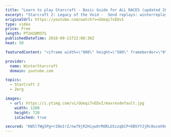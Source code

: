 ```yaml
---
title: "Learn to play Starcraft - Basic Guide for ALL RACES (updated 2017) #2"
excerpt: "Starcraft 2: Legacy of the Void -  Send replays: winterreplays@gmail.com ( -- Watch live at https://www.twitch.tv/wintergaming"
originalUrl: https://youtube.com/watch?v=GUeqi7vEDvI
type: video
price: Free
length: PT2H28M37S
publishedDateTime: 2018-09-21T22:08:36Z
heat: 50

featuredContent: "<iframe width=\"800\" height=\"500\" frameborder=\"0\" src=\"https://www.youtube.com/embed/GUeqi7vEDvI\" allow=\"accelerometer; autoplay; encrypted-media; gyroscope; picture-in-picture\" allowfullscreen></iframe>"

provider:
  name: WinterStarcraft
  domain: youtube.com

topics:
  - StarCraft 2
  - Zerg

images:
  - url: https://i.ytimg.com/vi/GUeqi7vEDvI/maxresdefault.jpg
    width: 1280
    height: 720
    isCached: true

secured: "KW5lfWgSPg+rZ0eIrZ/nw79jR2HiywOrMdKLG5zzqbCP+DBSYYJjRc0uceX9uviITlXAurQsrnoip6eOCsVoZ+QcTUcr99IEY0b4kzYVGlMNI6kGpCHhrx74Tdidj/qk4esopB6wjdRwu68rPN901PM1ykmiCXRCrA01zK058RcYul9+0prrWmrseSn/d9gW5+ZMifrFRJ7L61m3VT5GOk/a7yWhCBlP+k9OnI+FYLM75vMSuOucF3jViiQFaPmd+LPkVRLl8mXFX1NIsAqkDKG/1FEFDQ1+IhAYFfzcjpC+SvrGDDBtF3RXm4MxpEPyD4uvtzn/IPrPW5oHhHoQm3JpEjXsnnrSQGK3Go2VajSKnxTYBPca0m67r2vT66hTHchmcQVr08RtisKecxsFoS9QR8hO9AojrHlSOPnAw8I=;RsrRHPx3SMeJa74d3t4fsw=="
---
```


